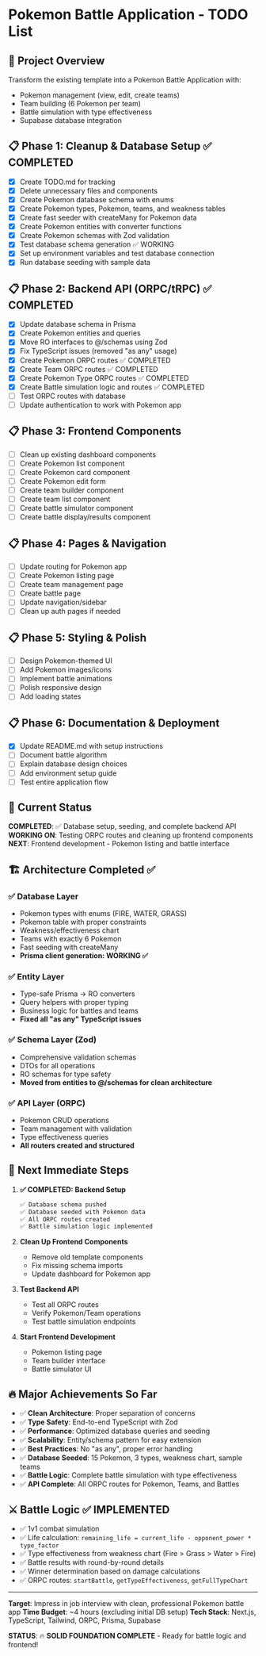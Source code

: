 # Pokemon Battle Application - TODO List

## 🎯 Project Overview

Transform the existing template into a Pokemon Battle Application with:

- Pokemon management (view, edit, create teams)
- Team building (6 Pokemon per team)
- Battle simulation with type effectiveness
- Supabase database integration

## 📋 Phase 1: Cleanup & Database Setup ✅ COMPLETED

- [x] Create TODO.md for tracking
- [x] Delete unnecessary files and components
- [x] Create Pokemon database schema with enums
- [x] Create Pokemon types, Pokemon, teams, and weakness tables
- [x] Create fast seeder with createMany for Pokemon data
- [x] Create Pokemon entities with converter functions
- [x] Create Pokemon schemas with Zod validation
- [x] Test database schema generation ✅ WORKING
- [x] Set up environment variables and test database connection
- [x] Run database seeding with sample data

## 📋 Phase 2: Backend API (ORPC/tRPC) ✅ COMPLETED

- [x] Update database schema in Prisma
- [x] Create Pokemon entities and queries
- [x] Move RO interfaces to @/schemas using Zod
- [x] Fix TypeScript issues (removed "as any" usage)
- [x] Create Pokemon ORPC routes ✅ COMPLETED
- [x] Create Team ORPC routes ✅ COMPLETED
- [x] Create Pokemon Type ORPC routes ✅ COMPLETED
- [x] Create Battle simulation logic and routes ✅ COMPLETED
- [ ] Test ORPC routes with database
- [ ] Update authentication to work with Pokemon app

## 📋 Phase 3: Frontend Components

- [ ] Clean up existing dashboard components
- [ ] Create Pokemon list component
- [ ] Create Pokemon card component
- [ ] Create Pokemon edit form
- [ ] Create team builder component
- [ ] Create team list component
- [ ] Create battle simulator component
- [ ] Create battle display/results component

## 📋 Phase 4: Pages & Navigation

- [ ] Update routing for Pokemon app
- [ ] Create Pokemon listing page
- [ ] Create team management page
- [ ] Create battle page
- [ ] Update navigation/sidebar
- [ ] Clean up auth pages if needed

## 📋 Phase 5: Styling & Polish

- [ ] Design Pokemon-themed UI
- [ ] Add Pokemon images/icons
- [ ] Implement battle animations
- [ ] Polish responsive design
- [ ] Add loading states

## 📋 Phase 6: Documentation & Deployment

- [x] Update README.md with setup instructions
- [ ] Document battle algorithm
- [ ] Explain database design choices
- [ ] Add environment setup guide
- [ ] Test entire application flow

## 🚀 Current Status

**COMPLETED**: ✅ Database setup, seeding, and complete backend API
**WORKING ON**: Testing ORPC routes and cleaning up frontend components
**NEXT**: Frontend development - Pokemon listing and battle interface

## 🏗️ Architecture Completed ✅

### ✅ Database Layer

- Pokemon types with enums (FIRE, WATER, GRASS)
- Pokemon table with proper constraints
- Weakness/effectiveness chart
- Teams with exactly 6 Pokemon
- Fast seeding with createMany
- **Prisma client generation: WORKING ✅**

### ✅ Entity Layer

- Type-safe Prisma → RO converters
- Query helpers with proper typing
- Business logic for battles and teams
- **Fixed all "as any" TypeScript issues**

### ✅ Schema Layer (Zod)

- Comprehensive validation schemas
- DTOs for all operations
- RO schemas for type safety
- **Moved from entities to @/schemas for clean architecture**

### ✅ API Layer (ORPC)

- Pokemon CRUD operations
- Team management with validation
- Type effectiveness queries
- **All routers created and structured**

## 🎯 Next Immediate Steps

1. **✅ COMPLETED: Backend Setup**

   ```bash
   ✅ Database schema pushed
   ✅ Database seeded with Pokemon data
   ✅ All ORPC routes created
   ✅ Battle simulation logic implemented
   ```

2. **Clean Up Frontend Components**

   - Remove old template components
   - Fix missing schema imports
   - Update dashboard for Pokemon app

3. **Test Backend API**

   - Test all ORPC routes
   - Verify Pokemon/Team operations
   - Test battle simulation endpoints

4. **Start Frontend Development**
   - Pokemon listing page
   - Team builder interface
   - Battle simulator UI

## 🔥 Major Achievements So Far

- ✅ **Clean Architecture**: Proper separation of concerns
- ✅ **Type Safety**: End-to-end TypeScript with Zod
- ✅ **Performance**: Optimized database queries and seeding
- ✅ **Scalability**: Entity/schema pattern for easy extension
- ✅ **Best Practices**: No "as any", proper error handling
- ✅ **Database Seeded**: 15 Pokemon, 3 types, weakness chart, sample teams
- ✅ **Battle Logic**: Complete battle simulation with type effectiveness
- ✅ **API Complete**: All ORPC routes for Pokemon, Teams, and Battles

## ⚔️ Battle Logic ✅ IMPLEMENTED

- ✅ 1v1 combat simulation
- ✅ Life calculation: `remaining_life = current_life - opponent_power * type_factor`
- ✅ Type effectiveness from weakness chart (Fire > Grass > Water > Fire)
- ✅ Battle results with round-by-round details
- ✅ Winner determination based on damage calculations
- ✅ ORPC routes: `startBattle`, `getTypeEffectiveness`, `getFullTypeChart`

---

**Target**: Impress in job interview with clean, professional Pokemon battle app
**Time Budget**: ~4 hours (excluding initial DB setup)
**Tech Stack**: Next.js, TypeScript, Tailwind, ORPC, Prisma, Supabase

**STATUS**: 🔥 **SOLID FOUNDATION COMPLETE** - Ready for battle logic and frontend!
